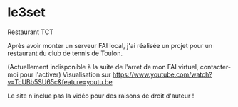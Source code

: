 # le3set
Restaurant TCT

Après avoir monter un serveur FAI local, j'ai réalisée un projet pour un restaurant du club de tennis de Toulon.

(Actuellement indisponible à la suite de l'arret de mon FAI virtuel, contacter-moi pour l'activer)
Visualisation sur https://www.youtube.com/watch?v=TcUBb5SU65c&feature=youtu.be

Le site n'inclue pas la vidéo pour des raisons de droit d'auteur !
